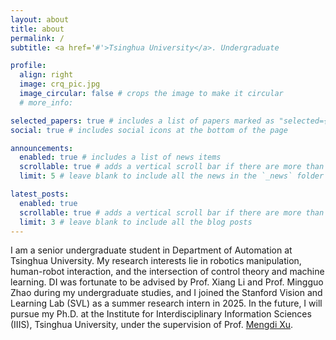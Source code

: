 ```yaml
---
layout: about
title: about
permalink: /
subtitle: <a href='#'>Tsinghua University</a>. Undergraduate

profile:
  align: right
  image: crq_pic.jpg
  image_circular: false # crops the image to make it circular
  # more_info: 

selected_papers: true # includes a list of papers marked as "selected={true}"
social: true # includes social icons at the bottom of the page

announcements:
  enabled: true # includes a list of news items
  scrollable: true # adds a vertical scroll bar if there are more than 3 news items
  limit: 5 # leave blank to include all the news in the `_news` folder

latest_posts:
  enabled: true
  scrollable: true # adds a vertical scroll bar if there are more than 3 new posts items
  limit: 3 # leave blank to include all the blog posts
---
```


I am a senior undergraduate student in Department of Automation at Tsinghua University. My research interests lie in robotics manipulation, human-robot interaction, and the intersection of control theory and machine learning. DI was fortunate to be advised by Prof. Xiang Li and Prof. Mingguo Zhao during my undergraduate studies, and I joined the Stanford Vision and Learning Lab (SVL) as a summer research intern in 2025. In the future, I will pursue my Ph.D. at the Institute for Interdisciplinary Information Sciences (IIIS), Tsinghua University, under the supervision of Prof. [Mengdi Xu](https://www.mengdixu.me/).
